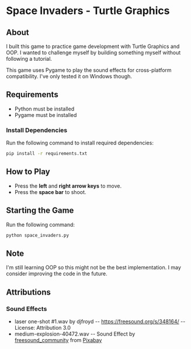 # Space Invaders - Turtle Graphics

## About
I built this game to practice game development with Turtle Graphics and OOP. I wanted to challenge myself by building something myself without following a tutorial.

This game uses Pygame to play the sound effects for cross-platform compatibility. I've only tested it on Windows though.

## Requirements
- Python must be installed
- Pygame must be installed

### Install Dependencies
Run the following command to install required dependencies:
```sh
pip install -r requirements.txt
```

## How to Play
- Press the **left** and **right arrow keys** to move.
- Press the **space bar** to shoot.

## Starting the Game
Run the following command:
```sh
python space_invaders.py
```

## Note
I'm still learning OOP so this might not be the best implementation. I may consider improving the code in the future.

## Attributions

### Sound Effects
- laser one-shot #1.wav by djfroyd -- https://freesound.org/s/348164/ -- License: Attribution 3.0
- medium-explosion-40472.wav -- Sound Effect by <a href="https://pixabay.com/users/freesound_community-46691455/?utm_source=link-attribution&utm_medium=referral&utm_campaign=music&utm_content=40472">freesound_community</a> from <a href="https://pixabay.com/sound-effects//?utm_source=link-attribution&utm_medium=referral&utm_campaign=music&utm_content=40472">Pixabay</a>